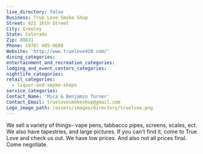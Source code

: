 ```yaml
---
live_directory: false
Business: True Love Smoke Shop
Street: 921 16th Street
City: Greeley
State: Colorado
Zip: 80631
Phone: (970) 405-9688
Website: 'http://www.truelove420.com/'
dining_categories:
entertainment_and_recreation_categories:
lodging_and_event_centers_categories:
nightlife_categories:
retail_categories:
  - liquor-and-smoke-shops
service_categories:
Contact_Name: 'Mica & Benjamin Turner'
Contact_Email: truelovesmokeshop@gmail.com
Logo_image_path: /assets/images/directory/truelove.png
---
```



We sell a variety of things– vape pens, tabbacco pipes, screens, scales, ect. We also have tapestries, and large pictures. If you can't find it, come to True Love and check us out. We have low prices. And also not all prices final. Come negotiate.
